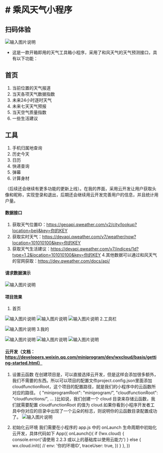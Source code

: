 # # 乘风天气小程序
## 扫码体验
![输入图片说明](img/erweima.jpg)

- 这是一款开箱即用的天气工具箱小程序，采用了和风天气的天气预测接口，具有以下功能：
##  首页
1. 当前位置的天气报道
2. 当天各项天气数据指数
3. 未来24小时逐时天气
4. 未来七天天气预报
5. 当天空气质量指数
6. 一些生活建议
## 工具
1. 手机归属地查询
2. 历史今天
3. 日历
4. 快递查询
5. 弹幕
6. 计算身材

（后续还会继续有更多功能的更新上线）。在我的界面，采用云开发让用户获取头像和昵称，实现登录和退出，后期还会继续用云开发完善用户的信息，并且统计用户量。


#### 数据接口
1. 获取天气位置ID：https://geoapi.qweather.com/v2/city/lookup?location=beij&key=你的KEY
2. 获取实时天气：https://devapi.qweather.com/v7/weather/now?location=101010100&key=你的KEY
3. 获取天气生活建议：https://devapi.qweather.com/v7/indices/1d?type=1,2&location=101010100&key=你的KEY
4.其他数据可以通过和风天气的官网获取：https://dev.qweather.com/docs/api/

#### 请求数据演示
![输入图片说明](img/%E5%B1%8F%E5%B9%95%E6%88%AA%E5%9B%BE%202022-04-26%20184724.png)

#### 项目效果
1. 首页

![输入图片说明](img/1.png)
![输入图片说明](img/2.png)
![输入图片说明](img/3.png)
2.工具栏

![输入图片说明](img/2.1.png)
3.我的

![输入图片说明](img/3.1.png)
![输入图片说明](img/%E5%B1%8F%E5%B9%95%E6%88%AA%E5%9B%BE%202022-04-26%20185440.png)
![输入图片说明](img/3.2.png)

#### 云开发（文档：https://developers.weixin.qq.com/miniprogram/dev/wxcloud/basis/getting-started.html）

1.  设置云函数
在创建项目是，可以直接选择云开发，但是这样会添加很多额外，我们不需要的东西。所以可以项目的配置文件project.config.json里面添加cloudfunctionRoot，这个项目的配置路径，就是我们的小程序中的云函数所对应的路径。
{
	"miniprogramRoot": "miniprogram/",
	"cloudfunctionRoot": "cloudfunctions/",
	...
}比如说，我们创建一个 cloud 目录来存储云函数，我们就需要配置 cloudfunctionRoot 的值为 cloud.如果你看到小程序开发者工具中你对应的目录中出现了一个云朵的标志，则说明你的云函数目录配置成功了。
![输入图片说明](img/cupbz.png)

2.  初始化云环境
我们需要在小程序的 app.js 中的 onLaunch 生命周期中初始化云开发，具体代码如下
App({
	onLaunch(){
    if (!wx.cloud) {
      console.error('请使用 2.2.3 或以上的基础库以使用云能力')
    } else {
      wx.cloud.init({
        // env: '你的环境ID',
        traceUser: true,
      })
    }
  },
})




